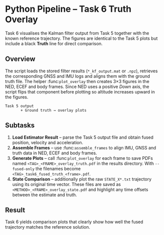 # Python Pipeline – Task 6 Truth Overlay

Task 6 visualises the Kalman filter output from Task 5 together with the known
reference trajectory. The figures are identical to the Task 5 plots but include
a black **Truth** line for direct comparison.

## Overview

The script loads the stored filter results (`*_kf_output.mat` or `.npz`),
retrieves the corresponding GNSS and IMU logs and aligns them with the ground
truth file. The helper :func:`plot_overlay` then creates 3×3 figures in the NED,
ECEF and body frames.  Since NED uses a positive *Down* axis, the script flips
that component before plotting so altitude increases upward in the figures.

```text
Task 5 output
       + Ground truth → overlay plots
```

## Subtasks

1. **Load Estimator Result** – parse the Task 5 output file and obtain fused
   position, velocity and acceleration.
2. **Assemble Frames** – use :func:`assemble_frames` to align IMU, GNSS and truth
   data in NED, ECEF and body frames.
3. **Generate Plots** – call :func:`plot_overlay` for each frame to save PDFs
   named `<TAG>_<FRAME>_overlay_truth.pdf` in the results directory. With
   ``--fused-only`` the filenames become
   `<TAG>_task6_fused_truth_<frame>.pdf`.
4. **State Comparison** – additionally plot the raw `STATE_X*.txt` trajectory
   using its original time vector. These files are saved as
   `<METHOD>_<FRAME>_overlay_state.pdf` and highlight any time offsets
   between the estimate and truth.

## Result

Task 6 yields comparison plots that clearly show how well the fused trajectory
matches the reference solution.
